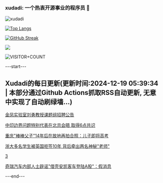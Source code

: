 ### xudadi: 一个热衷开源事业的程序员 👋

![xudadi](https://github-readme-stats-git-masterorgs-github-readme-stats-team.vercel.app/api?username=xudadi)

[![Top Langs](https://github-readme-stats.vercel.app/api/top-langs/?username=xudadi)](https://github.com/anuraghazra/github-readme-stats)

[![GitHub Streak](https://streak-stats.demolab.com?user=xudadi&locale=zh_Hans)](https://git.io/streak-stats)

![](https://raw.githubusercontent.com/xudadi/xudadi/main/assets/github-contribution-grid-snake.svg)

![VISITOR+COUNT](https://komarev.com/ghpvc/?username=xudadi&label=VISITOR+COUNT)


---start---

## Xudadi的每日更新(更新时间:2024-12-19 05:39:34 | 本部分通过Github Actions抓取RSS自动更新, 无意中实现了自动刷绿墙...)

[金凤实验室刘勇教授课题组招聘公告](https://www.gongkaoleida.com/article/2235690)

[中印边界问题特别代表在北京会晤 取得6点共识](https://m.163.com/news/article/JJNJRDQC0001899O.html)

[重庆"棒棒父子"14年后在故地再拍合照：儿子即将高考](https://m.163.com/news/article/JJMVETD3051492T3.html)

[浙大多名学生被英国拒签10年 背后牵出两名神秘"老师"](https://m.163.com/news/article/JJNFL3M00550A0OW.html)

[3](https://m.163.com/touch/news/sub/domestic)

[奇瑞汽车内部人士辟谣"借壳安凯客车登陆A股"：假消息](https://m.163.com/news/article/JJNGQNPO053469LG.html)

---end---
